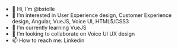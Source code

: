 - 👋 Hi, I’m @bstolle
- 👀 I’m interested in User Experience design, Customer Experience design, Angular, VueJS, Voice UI, HTML5/CSS3
- 🌱 I’m currently learning VueJS
- 💞️ I’m looking to collaborate on Voice UI UX design
- 📫 How to reach me: Linkedin


